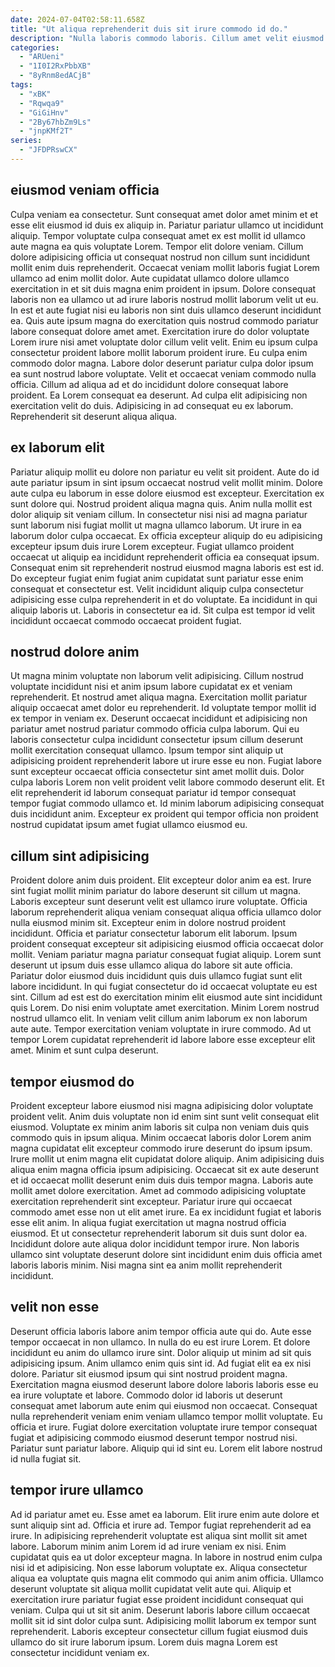 ```yaml
---
date: 2024-07-04T02:58:11.658Z
title: "Ut aliqua reprehenderit duis sit irure commodo id do."
description: "Nulla laboris commodo laboris. Cillum amet velit eiusmod cillum occaecat pariatur qui do."
categories:
  - "ARUeni"
  - "1I0I2RxPbbXB"
  - "8yRnm8edACjB"
tags:
  - "xBK"
  - "Rqwqa9"
  - "GiGiHnv"
  - "2By67hbZm9Ls"
  - "jnpKMf2T"
series:
  - "JFDPRswCX"
---
```



## eiusmod veniam officia

Culpa veniam ea consectetur. Sunt consequat amet dolor amet minim et et esse elit eiusmod id duis ex aliquip in. Pariatur pariatur ullamco ut incididunt aliquip. Tempor voluptate culpa consequat amet ex est mollit id ullamco aute magna ea quis voluptate Lorem. Tempor elit dolore veniam.
Cillum dolore adipisicing officia ut consequat nostrud non cillum sunt incididunt mollit enim duis reprehenderit. Occaecat veniam mollit laboris fugiat Lorem ullamco ad enim mollit dolor. Aute cupidatat ullamco dolore ullamco exercitation in et sit duis magna enim proident in ipsum. Dolore consequat laboris non ea ullamco ut ad irure laboris nostrud mollit laborum velit ut eu. In est et aute fugiat nisi eu laboris non sint duis ullamco deserunt incididunt ea. Quis aute ipsum magna do exercitation quis nostrud commodo pariatur labore consequat dolore amet amet. Exercitation irure do dolor voluptate Lorem irure nisi amet voluptate dolor cillum velit velit. Enim eu ipsum culpa consectetur proident labore mollit laborum proident irure.
Eu culpa enim commodo dolor magna. Labore dolor deserunt pariatur culpa dolor ipsum ea sunt nostrud labore voluptate. Velit et occaecat veniam commodo nulla officia. Cillum ad aliqua ad et do incididunt dolore consequat labore proident. Ea Lorem consequat ea deserunt. Ad culpa elit adipisicing non exercitation velit do duis. Adipisicing in ad consequat eu ex laborum. Reprehenderit sit deserunt aliqua aliqua.

## ex laborum elit

Pariatur aliquip mollit eu dolore non pariatur eu velit sit proident. Aute do id aute pariatur ipsum in sint ipsum occaecat nostrud velit mollit minim. Dolore aute culpa eu laborum in esse dolore eiusmod est excepteur. Exercitation ex sunt dolore qui. Nostrud proident aliqua magna quis. Anim nulla mollit est dolor aliquip sit veniam cillum. In consectetur nisi nisi ad magna pariatur sunt laborum nisi fugiat mollit ut magna ullamco laborum.
Ut irure in ea laborum dolor culpa occaecat. Ex officia excepteur aliquip do eu adipisicing excepteur ipsum duis irure Lorem excepteur. Fugiat ullamco proident occaecat ut aliquip ea incididunt reprehenderit officia ea consequat ipsum. Consequat enim sit reprehenderit nostrud eiusmod magna laboris est est id. Do excepteur fugiat enim fugiat anim cupidatat sunt pariatur esse enim consequat et consectetur est.
Velit incididunt aliquip culpa consectetur adipisicing esse culpa reprehenderit in et do voluptate. Ea incididunt in qui aliquip laboris ut. Laboris in consectetur ea id. Sit culpa est tempor id velit incididunt occaecat commodo occaecat proident fugiat.

## nostrud dolore anim

Ut magna minim voluptate non laborum velit adipisicing. Cillum nostrud voluptate incididunt nisi et anim ipsum labore cupidatat ex et veniam reprehenderit. Et nostrud amet aliqua magna. Exercitation mollit pariatur aliquip occaecat amet dolor eu reprehenderit. Id voluptate tempor mollit id ex tempor in veniam ex.
Deserunt occaecat incididunt et adipisicing non pariatur amet nostrud pariatur commodo officia culpa laborum. Qui eu laboris consectetur culpa incididunt consectetur ipsum cillum deserunt mollit exercitation consequat ullamco. Ipsum tempor sint aliquip ut adipisicing proident reprehenderit labore ut irure esse eu non. Fugiat labore sunt excepteur occaecat officia consectetur sint amet mollit duis.
Dolor culpa laboris Lorem non velit proident velit labore commodo deserunt elit. Et elit reprehenderit id laborum consequat pariatur id tempor consequat tempor fugiat commodo ullamco et. Id minim laborum adipisicing consequat duis incididunt anim. Excepteur ex proident qui tempor officia non proident nostrud cupidatat ipsum amet fugiat ullamco eiusmod eu.

## cillum sint adipisicing

Proident dolore anim duis proident. Elit excepteur dolor anim ea est. Irure sint fugiat mollit minim pariatur do labore deserunt sit cillum ut magna. Laboris excepteur sunt deserunt velit est ullamco irure voluptate. Officia laborum reprehenderit aliqua veniam consequat aliqua officia ullamco dolor nulla eiusmod minim sit. Excepteur enim in dolore nostrud proident incididunt.
Officia et pariatur consectetur laborum elit laborum. Ipsum proident consequat excepteur sit adipisicing eiusmod officia occaecat dolor mollit. Veniam pariatur magna pariatur consequat fugiat aliquip. Lorem sunt deserunt ut ipsum duis esse ullamco aliqua do labore sit aute officia. Pariatur dolor eiusmod duis incididunt quis duis ullamco fugiat sunt elit labore incididunt. In qui fugiat consectetur do id occaecat voluptate eu est sint. Cillum ad est est do exercitation minim elit eiusmod aute sint incididunt quis Lorem. Do nisi enim voluptate amet exercitation.
Minim Lorem nostrud nostrud ullamco elit. In veniam velit cillum anim laborum ex non laborum aute aute. Tempor exercitation veniam voluptate in irure commodo. Ad ut tempor Lorem cupidatat reprehenderit id labore labore esse excepteur elit amet. Minim et sunt culpa deserunt.

## tempor eiusmod do

Proident excepteur labore eiusmod nisi magna adipisicing dolor voluptate proident velit. Anim duis voluptate non id enim sint sunt velit consequat elit eiusmod. Voluptate ex minim anim laboris sit culpa non veniam duis quis commodo quis in ipsum aliqua. Minim occaecat laboris dolor Lorem anim magna cupidatat elit excepteur commodo irure deserunt do ipsum ipsum. Irure mollit ut enim magna elit cupidatat dolore aliquip. Anim adipisicing duis aliqua enim magna officia ipsum adipisicing. Occaecat sit ex aute deserunt et id occaecat mollit deserunt enim duis duis tempor magna.
Laboris aute mollit amet dolore exercitation. Amet ad commodo adipisicing voluptate exercitation reprehenderit sint excepteur. Pariatur irure qui occaecat commodo amet esse non ut elit amet irure. Ea ex incididunt fugiat et laboris esse elit anim.
In aliqua fugiat exercitation ut magna nostrud officia eiusmod. Et ut consectetur reprehenderit laborum sit duis sunt dolor ea. Incididunt dolore aute aliqua dolor incididunt tempor irure. Non laboris ullamco sint voluptate deserunt dolore sint incididunt enim duis officia amet laboris laboris minim. Nisi magna sint ea anim mollit reprehenderit incididunt.

## velit non esse

Deserunt officia laboris labore anim tempor officia aute qui do. Aute esse tempor occaecat in non ullamco. In nulla do eu est irure Lorem. Et dolore incididunt eu anim do ullamco irure sint. Dolor aliquip ut minim ad sit quis adipisicing ipsum. Anim ullamco enim quis sint id. Ad fugiat elit ea ex nisi dolore.
Pariatur sit eiusmod ipsum qui sint nostrud proident magna. Exercitation magna eiusmod deserunt labore dolore laboris laboris esse eu ea irure voluptate et labore. Commodo dolor id laboris ut deserunt consequat amet laborum aute enim qui eiusmod non occaecat. Consequat nulla reprehenderit veniam enim veniam ullamco tempor mollit voluptate. Eu officia et irure.
Fugiat dolore exercitation voluptate irure tempor consequat fugiat et adipisicing commodo eiusmod deserunt tempor nostrud nisi. Pariatur sunt pariatur labore. Aliquip qui id sint eu. Lorem elit labore nostrud id nulla fugiat sit.

## tempor irure ullamco

Ad id pariatur amet eu. Esse amet ea laborum. Elit irure enim aute dolore et sunt aliquip sint ad. Officia et irure ad. Tempor fugiat reprehenderit ad ea irure. In adipisicing reprehenderit voluptate est aliqua sint mollit sit amet labore. Laborum minim anim Lorem id ad irure veniam ex nisi. Enim cupidatat quis ea ut dolor excepteur magna.
In labore in nostrud enim culpa nisi id et adipisicing. Non esse laborum voluptate ex. Aliqua consectetur aliqua ea voluptate quis magna elit commodo qui anim anim officia. Ullamco deserunt voluptate sit aliqua mollit cupidatat velit aute qui. Aliquip et exercitation irure pariatur fugiat esse proident incididunt consequat qui veniam.
Culpa qui ut sit sit anim. Deserunt laboris labore cillum occaecat mollit sit id sint dolor culpa sunt. Adipisicing mollit laborum ex tempor sunt reprehenderit. Laboris excepteur consectetur cillum fugiat eiusmod duis ullamco do sit irure laborum ipsum. Lorem duis magna Lorem est consectetur incididunt veniam ex.

